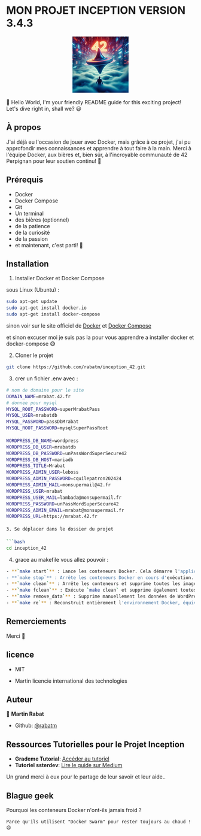 # MON PROJET INCEPTION VERSION 3.4.3

<p align="center">
	<img src="https://github.com/rabatm/rabatm/blob/main/src/inception.png?raw=true" alt="mrabat inception"/>
</p>
👋 Hello World, I'm your friendly README guide for this exciting project! Let's dive right in, shall we? 😃

## À propos

J'ai déjà eu l'occasion de jouer avec Docker, mais grâce à ce projet, j'ai pu approfondir mes connaissances et apprendre à tout faire à la main. Merci à l'équipe Docker, aux bières et, bien sûr, à l'incroyable communauté de 42 Perpignan pour leur soutien continu! 🙌

## Prérequis

- Docker
- Docker Compose
- Git
- Un terminal
- des bières (optionnel)
- de la patience
- de la curiosité
- de la passion
- et maintenant, c'est parti! 🚀

## Installation

1. Installer Docker et Docker Compose

sous Linux (Ubuntu) :

```bash
sudo apt-get update
sudo apt-get install docker.io
sudo apt-get install docker-compose
```

sinon voir sur le site officiel de [Docker](https://docs.docker.com/get-docker/) et [Docker Compose](https://docs.docker.com/compose/install/)

et sinon excuser moi je suis pas la pour vous apprendre a installer docker et docker-compose 😅

2. Cloner le projet

```bash
git clone https://github.com/rabatm/inception_42.git
```

3. crer un fichier .env avec : 

```bash
# nom de domaine pour le site
DOMAIN_NAME=mrabat.42.fr
# donnee pour mysql
MYSQL_ROOT_PASSWORD=superMrabatPass
MYSQL_USER=mrabatdb
MYSQL_PASSWORD=passDbMrabat
MYSQL_ROOT_PASSWORD=mysqlSuperPassRoot

WORDPRESS_DB_NAME=wordpress
WORDPRESS_DB_USER=mrabatdb
WORDPRESS_DB_PASSWORD=unPassWordSuperSecure42
WORDPRESS_DB_HOST=mariadb
WORDPRESS_TITLE=Mrabat
WORDPRESS_ADMIN_USER=leboss
WORDPRESS_ADMIN_PASSWORD=cquilepatron202424
WORDPRESS_ADMIN_MAIL=monsupermail@42.fr
WORDPRESS_USER=mrabat
WORDPRESS_USER_MAIL=lambada@monsupermail.fr
WORDPRESS_PASSWORD=unPassWordSuperSecure42
WORDPRESS_ADMIN_EMAIL=mrabat@monsupermail.fr
WORDPRESS_URL=https://mrabat.42.fr

3. Se déplacer dans le dossier du projet

```bash
cd inception_42
```

4. grace au makefile vous allez pouvoir :

```bash
- **`make start`** : Lance les conteneurs Docker. Cela démarre l'application WordPress.
- **`make stop`** : Arrête les conteneurs Docker en cours d'exécution.
- **`make clean`** : Arrête les conteneurs et supprime toutes les images et volumes créés par Docker Compose.
- **`make fclean`** : Exécute `make clean` et supprime également toutes les données de WordPress et de la base de données.
- **`make remove_data`** : Supprime manuellement les données de WordPress et de la base de données.
- **`make re`** : Reconstruit entièrement l'environnement Docker, équivalent à exécuter `make fclean` suivi de `make all`.
```

## Remerciements

Merci 🙏

## licence

- MIT

* Martin licencie international des technologies

## Auteur

👤 **Martin Rabat**

- Github: [@rabatm](https://github.com/rabatm)

## Ressources Tutorielles pour le Projet Inception

- **Grademe Tutorial**: [Accéder au tutoriel](https://tuto.grademe.fr/inception)
- **Tutoriel ssterdev**: [Lire le guide sur Medium](https://medium.com/@ssterdev/inception-guide-42-project-part-i-7e3af15eb671)

Un grand merci à eux pour le partage de leur savoir et leur aide..

## Blague geek

Pourquoi les conteneurs Docker n'ont-ils jamais froid ?

```
Parce qu'ils utilisent "Docker Swarm" pour rester toujours au chaud !😄

```
